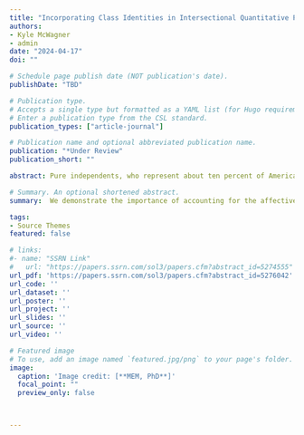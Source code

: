 ```yaml
---
title: "Incorporating Class Identities in Intersectional Quantitative Political Attitudes Research"
authors:
- Kyle McWagner
- admin
date: "2024-04-17"
doi: ""

# Schedule page publish date (NOT publication's date).
publishDate: "TBD"

# Publication type.
# Accepts a single type but formatted as a YAML list (for Hugo requirements).
# Enter a publication type from the CSL standard.
publication_types: ["article-journal"]

# Publication name and optional abbreviated publication name.
publication: "*Under Review"
publication_short: ""

abstract: Pure independents, who represent about ten percent of Americans, are defined by the lack of partisan structure in their political attitudes, behaviors, and preferences. We demonstrate that many of these people are willing to reveal underlying partisan preferences through the partisan feeling thermometers. Accounting for these feelings reveals a clear and stable partisan structure to their attitudes. Leveraging existing cross-sectional, panel surveys, and original data, we demonstrate that: 1) Most pure independents have an affective lean. 2) Affective-leaning independents have distinctly partisan attitudes, behaviors, and preferences. 3) Affective lean is directionally stable over time. Building on these findings, we propose a new measure of party identification – Partisan Identity 9 (PID9). This measure builds on the traditional Party Identification 7 (PID7) measure by splitting the pure independent category into three categories. PID9 meaningfully improves model performance and provides powerful insights into the political attitudes, behaviors, and preferences of American independents.

# Summary. An optional shortened abstract.
summary:  We demonstrate the importance of accounting for the affective lean of two-click independents to highlight their underlying partisan attachments.

tags:
- Source Themes
featured: false

# links:
#- name: "SSRN Link"
#   url: "https://papers.ssrn.com/sol3/papers.cfm?abstract_id=5274555"
url_pdf: 'https://papers.ssrn.com/sol3/papers.cfm?abstract_id=5276042'
url_code: ''
url_dataset: ''
url_poster: ''
url_project: ''
url_slides: ''
url_source: ''
url_video: ''

# Featured image
# To use, add an image named `featured.jpg/png` to your page's folder. 
image:
  caption: 'Image credit: [**MEM, PhD**]'
  focal_point: ""
  preview_only: false



---
```

